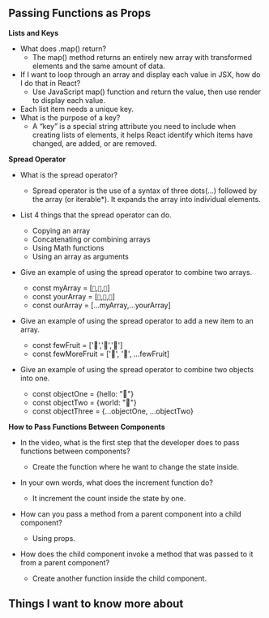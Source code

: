 ## Passing Functions as Props 

**Lists and Keys**
- What does .map() return?
    - The map() method returns an entirely new array with transformed elements and the same amount of data.
- If I want to loop through an array and display each value in JSX, how do I do that in React?
    - Use JavaScript map() function and return the value, then use render to display each value.
- Each list item needs a unique key.
- What is the purpose of a key?
    - A “key” is a special string attribute you need to include when creating lists of elements, it helps React identify which items have changed, are added, or are removed.                   



**Spread Operator**
- What is the spread operator? 
    - Spread operator is the use of a syntax of three dots(...) followed by the array (or iterable*). It expands the array into individual elements. 
- List 4 things that the spread operator can do.
    - Copying an array
    - Concatenating or combining arrays
    - Using Math functions
    - Using an array as arguments
- Give an example of using the spread operator to combine two arrays.
    - const myArray = [`🤪`,`🐻`,`🎌`]
    - const yourArray = [`🙂`,`🤗`,`🤩`]
    - const ourArray = [...myArray,...yourArray]

- Give an example of using the spread operator to add a new item to an array.
    - const fewFruit = ['🍏','🍊','🍌']
    - const fewMoreFruit = ['🍉', '🍍', ...fewFruit]

- Give an example of using the spread operator to combine two objects into one.
    - const objectOne = {hello: "🤪"}
    - const objectTwo = {world: "🐻"}
    - const objectThree = {...objectOne, ...objectTwo}



**How to Pass Functions Between Components**
- In the video, what is the first step that the developer does to pass functions between components?
    - Create the function where he want to change the state inside.

- In your own words, what does the increment function do?
    - It increment the count inside the state by one.
- How can you pass a method from a parent component into a child component?
    - Using props.
- How does the child component invoke a method that was passed to it from a parent component?
    - Create another function inside the child component.


## Things I want to know more about